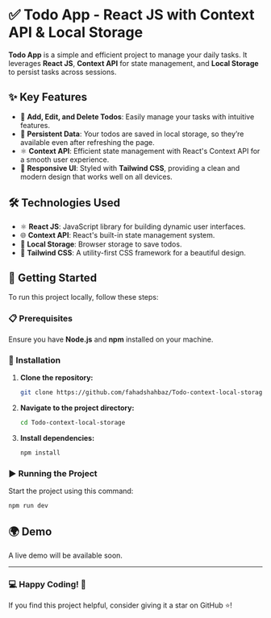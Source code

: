 # ✅ Todo App - React JS with Context API & Local Storage

**Todo App** is a simple and efficient project to manage your daily tasks. It leverages **React JS**, **Context API** for state management, and **Local Storage** to persist tasks across sessions.

## ✨ Key Features

- 📝 **Add, Edit, and Delete Todos**: Easily manage your tasks with intuitive features.
- 🎯 **Persistent Data**: Your todos are saved in local storage, so they’re available even after refreshing the page.
- ⚛️ **Context API**: Efficient state management with React's Context API for a smooth user experience.
- 🎨 **Responsive UI**: Styled with **Tailwind CSS**, providing a clean and modern design that works well on all devices.

## 🛠️ Technologies Used

- ⚛️ **React JS**: JavaScript library for building dynamic user interfaces.
- 🌐 **Context API**: React's built-in state management system.
- 💾 **Local Storage**: Browser storage to save todos.
- 🎨 **Tailwind CSS**: A utility-first CSS framework for a beautiful design.

## 🚀 Getting Started

To run this project locally, follow these steps:

### 📋 Prerequisites

Ensure you have **Node.js** and **npm** installed on your machine.

### 🔧 Installation

1. **Clone the repository:**
   ```bash
   git clone https://github.com/fahadshahbaz/Todo-context-local-storage.git
   ```
2. **Navigate to the project directory:**
   ```bash
   cd Todo-context-local-storage
   ```
3. **Install dependencies:**
   ```bash
   npm install
   ```

### ▶️ Running the Project

Start the project using this command:
   ```bash
   npm run dev
   ```

## 🌍 Demo

A live demo will be available soon.

---

### 💻 Happy Coding! 🚀

If you find this project helpful, consider giving it a star on GitHub ⭐!
